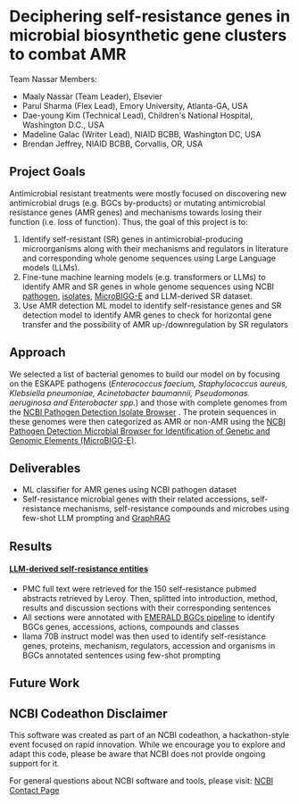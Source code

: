 # Deciphering self-resistance genes in microbial biosynthetic gene clusters to combat AMR

Team Nassar Members:
- Maaly Nassar (Team Leader), Elsevier
- Parul Sharma (Flex Lead), Emory University, Atlanta-GA, USA
- Dae-young Kim (Technical Lead), Children's National Hospital, Washington D.C., USA
- Madeline Galac (Writer Lead), NIAID BCBB, Washington DC, USA
- Brendan Jeffrey, NIAID BCBB, Corvallis, OR, USA

## Project Goals
Antimicrobial resistant treatments were mostly focused on discovering new antimicrobial drugs (e.g. BGCs by-products) or mutating antimicrobial resistance genes (AMR genes) and mechanisms towards losing their function (i.e. loss of function). Thus, the goal of this project is to:
1. Identify self-resistant (SR) genes in antimicrobial-producing microorganisms along with their mechanisms and regulators in literature and corresponding whole genome sequences using Large Language models (LLMs).
2. Fine-tune machine learning models (e.g. transformers or LLMs) to identify AMR and SR genes in whole genome sequences using NCBI [pathogen](https://www.ncbi.nlm.nih.gov/pathogens/), [isolates](https://www.ncbi.nlm.nih.gov/pathogens/isolates/), [MicroBIGG-E](https://www.ncbi.nlm.nih.gov/pathogens/microbigge/) and LLM-derived SR dataset.
3. Use AMR detection ML model to identify self-resistance genes and SR detection model to identify AMR genes to check for horizontal gene transfer and the possibility of AMR up-/downregulation by SR regulators

## Approach
We selected a list of bacterial genomes to build our model on by focusing on the ESKAPE pathogens (*Enterococcus faecium, Staphylococcus aureus, Klebsiella 
pneumoniae, Acinetobacter baumannii, Pseudomonas aeruginosa and Enterobacter spp.*) and those with complete genomes from the [NCBI Pathogen Detection Isolate Browser](https://www.ncbi.nlm.nih.gov/pathogens/isolates/) . The protein sequences in these genomes were then categorized as AMR or non-AMR using the [NCBI Pathogen Detection Microbial Browser for Identification of Genetic and Genomic Elements (MicroBIGG-E)](https://www.ncbi.nlm.nih.gov/pathogens/microbigge/). 

## Deliverables
- ML classifier for AMR genes using NCBI pathogen dataset
- Self-resistance microbial genes with their related accessions, self-resistance mechanisms, self-resistance compounds and microbes using few-shot LLM prompting and [GraphRAG](https://www.microsoft.com/en-us/research/blog/graphrag-unlocking-llm-discovery-on-narrative-private-data/)

## Results
#### [LLM-derived self-resistance entities](https://github.com/NCBI-Codeathons/amr-2024-team-nassar/tree/main/ai)
- PMC full text were retrieved for the 150 self-resistance pubmed abstracts retrieved by Leroy. Then, splitted into introduction, method, results and discussion sections with their corresponding sentences
- All sections were annotated with [EMERALD BGCs pipeline](https://gitlab.com/maaly7/emerald_bgcs_annotations) to identify BGCs genes, accessions, actions, compounds and classes
- llama 70B instruct model was then used to identify self-resistance genes, proteins, mechanism, regulators, accession and organisms in BGCs annotated sentences using few-shot prompting

## Future Work

## NCBI Codeathon Disclaimer
This software was created as part of an NCBI codeathon, a hackathon-style event focused on rapid innovation. While we encourage you to explore and adapt this code, please be aware that NCBI does not provide ongoing support for it.

For general questions about NCBI software and tools, please visit: [NCBI Contact Page](https://www.ncbi.nlm.nih.gov/home/about/contact/)
